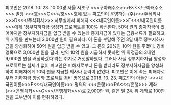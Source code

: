 피고인은 2018. 10. 23. 10:00경 서울 서초구 <<<구아래주소>>>B<<</구아래주소>>> 빌딩 <<<호>>>C<<</호>>>호에 있는 피고인이 운영하는 (주)<<<주식회사>>>D<<</주식회사>>> 사무실에서 피해자 <<<내국인이름>>>E<<</내국인이름>>>에게 '정부지하자금 양성화 프로젝트를 100% 확신한다. 50억 원의 종자자금이 있어야지만 정부지하자금을 입금 받을 수 있는데 종자자금이 있다는 금융서류가 필요하고, 위 서류를 만드는데 3,000만 원이 필요하다. 이 돈을 부담해 주면 3일 내로 정부지하자금을 양성화하여 50억 원을 입금 받을 수 있고, 그 돈의 20%인 10억 원을 주겠다. 경비 명목으로 3,000만 원을 달라, 만약 10억 원을 지급하지 못하면 위 약정금의 3배인 9,000만 원을 배상하겠다'라는 취지로 거짓말하였다.
그러나 사실 정부지하자금 양성화 프로젝트는 실체가 없어 피고인은 피해자로부터 돈을 받더라도 정부지하자금을 양성화하여 피해자에게 10억 원을 지급할 의사나 능력이 없었다.
피고인은 이에 속은 피해자로부터 지하자금 양성화 프로젝트 경비 명목으로 2018. 10. 23. 피고인의 아들인 <<<내국인이름>>>F<<</내국인이름>>> 명의의 <<<은행>>>RA<<</은행>>> 계좌(<<<은행계좌>>>G<<</은행계좌>>>)로 2,900만 원, 같은 달 24. 위 계좌로 100만 원을 교부받아 이를 편취하였다.